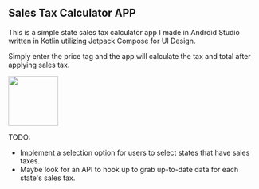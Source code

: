## Sales Tax Calculator APP

This is a simple state sales tax calculator app I made in Android Studio written in Kotlin utilizing Jetpack Compose for UI Design.

Simply enter the price tag and the app will calculate the tax and total after applying sales tax.

<img src="[https://your-image-url.type](https://github.com/mylifeisoofed/Sales-Tax-Calculator/assets/58831022/6b1bc238-ba97-4355-a162-16250fdf3a0f)" width="100" height="100">

TODO:
- Implement a selection option for users to select states that have sales taxes.
- Maybe look for an API to hook up to grab up-to-date data for each state's sales tax.
